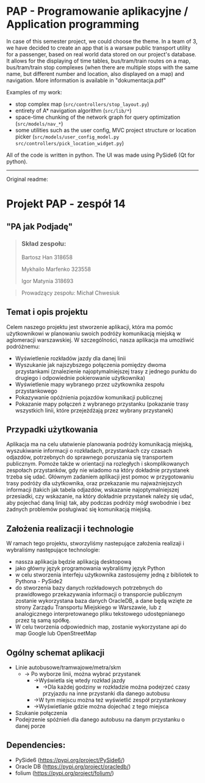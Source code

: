 # PAP - Programowanie aplikacyjne / Application programming


In case of this semester project, we could choose the theme. In a team of 3, we have decided to create an app that is a warsaw public transport utility for a passenger, based on real world data stored on our project's database. It allows for the displaying of time tables, bus/tram/train routes on a map, bus/tram/train stop complexes (when there are multiple stops with the same name, but different number and location, also displayed on a map) and navigation. More information is available in "dokumentacja.pdf"

Examples of my work:
- stop complex map (`src/controllers/stop_layout.py`)
- entirety of A* navigation algorithm (`src/lib/*`)
- space-time chunking of the network graph for query optimization (`src/models/nav_*`)
- some utilities such as the user config, MVC project structure or location picker (`src/models/user_config_model.py` `src/controllers/pick_location_widget.py`)

All of the code is written in python. The UI was made using PySide6 (Qt for python).

---
Original readme:

# Projekt PAP - zespół 14

## "PA jak Podjadę"

> ### Skład zespołu:
> Bartosz Han 318658
>
> Mykhailo Marfenko 323558
>
> Igor Matynia 318693

>Prowadzący zespołu: Michał Chwesiuk

## Temat i opis projektu
Celem naszego projektu jest stworzenie aplikacji, która ma pomóc użytkownikowi w planowaniu swoich podróży komunikacją miejską w aglomeracji warszawskiej. W szczególności, nasza aplikacja ma umożliwić podróżnemu:
 - Wyświetlenie rozkładów jazdy dla danej linii
 - Wyszukanie jak najszybszego połączenia pomiędzy dwoma przystankami (znalezienie najoptymalniejszej trasy z jednego punktu do drugiego i odpowiednie pokierowanie użytkownika)
 - Wyświetlenie mapy wybranego przez użytkownika zespołu przystankowego
 - Pokazywanie opóźnienia pojazdów komunikacji publicznej
 - Pokazanie mapy połączeń z wybranego przystanku (pokazanie trasy wszystkich linii, które przejeżdżają przez wybrany przystanek)

## Przypadki użytkowania

Aplikacja ma na celu ułatwienie planowania podróży komunikacją miejską, wyszukiwanie informacji o rozkładach, przystankach czy czasach odjazdów, potrzebnych do sprawnego poruszania się transportem publicznym. Pomoże także w orientacji na rozległych i skomplikowanych zespołach przystanków, gdy nie wiadomo na który dokładnie przystanek trzeba się udać. Głównym zadaniem aplikacji jest pomoc w przygotowaniu trasy podróży dla użytkownika, oraz przekazanie mu najważniejszych informacji (takich jak tabela odjazdów, wskazanie najoptymalniejszej przesiadki, czy wskazanie, na który dokładnie przystanek należy się udać, aby pojechać daną linią) tak, aby podczas podróży mógł swobodnie i bez żadnych problemów posługiwać się komunikacją miejską.

## Założenia realizacji i technologie

W ramach tego projektu, stworzyliśmy nastepujące założenia realizaji i wybraliśmy następujące technologie:
- nassza aplikacja będzie aplikacją desktopową
- jako główny język programowania wybraliśmy język Python
- w celu stworzenia interfeju użytkownika zastosujemy jedną z bibliotek to Pythona - PySide2
- do stworzenia bazy danych rozkładowych potrzebnych do prawidłowego przekazywania informacji o transporcie publicznym zostanie wykorzystana baza danych OracleDB, a dane będą wzięte ze strony Zarządu Transportu Miejskiego w Warszawie, lub z analogicznego interpretowanego pliku tekstowego udostępnianego przez tą samą spółkę.
- W celu tworzenia odpowiednich map, zostanie wykorzystane api do map Google lub OpenStreetMap

## Ogólny schemat aplikacji
- Linie autobusowe/tramwajowe/metra/skm
    - -> Po wyborze linii, można wybrać przystanek
        - ->Wyświetla się wtedy rozkład jazdy
            - ->Dla każdej godziny w rozkładzie można podejrzeć czasy przyjazdu na inne przystanki dla danego autobusu
        - ->W tym miejscu można też wyświetlić zespół przystankowy
        - ->Wyświetlanie gdzie można dojechać z tego miejsca
- Szukanie połączenia
-  Podejrzenie spóźnień dla danego autobusu na danym przystanku o danej porze

## Dependencies:

- PySide6 (https://pypi.org/project/PySide6/)
- Oracle DB (https://pypi.org/project/oracledb/)
- folium (https://pypi.org/project/folium/)
